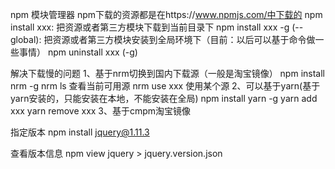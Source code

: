 npm
模块管理器
npm下载的资源都是在https://www.npmjs.com/中下载的
npm install xxx: 把资源或者第三方模块下载到当前目录下
npm install xxx -g (--global): 把资源或者第三方模块安装到全局环境下（目前：以后可以基于命令做一些事情）
npm uninstall xxx (-g)

解决下载慢的问题
1、基于nrm切换到国内下载源（一般是淘宝镜像）
    npm install nrm -g
    nrm ls  查看当前可用源
    nrm use xxx 使用某个源
2、可以基于yarn(基于yarn安装的，只能安装在本地，不能安装在全局)
    npm install yarn -g
    yarn add xxx
    yarn remove xxx
3、基于cmpm淘宝镜像

指定版本 
npm install jquery@1.11.3

查看版本信息
npm view jquery > jquery.version.json

